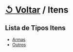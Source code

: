 # [↺ Voltar](../RPG.md) / Itens

## Lista de Tipos Itens

- [Armas](./Itens/Armas.md)
- [Outros](./Itens/Outros.md)
